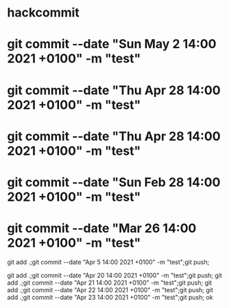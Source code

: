 # hackcommit

# git commit --date "Sun May 2 14:00 2021 +0100" -m "test"

# git commit --date "Thu Apr 28 14:00 2021 +0100" -m "test"

# git commit --date "Thu Apr 28 14:00 2021 +0100" -m "test"

# git commit --date "Sun Feb 28 14:00 2021 +0100" -m "test"

# git commit --date "Mar 26 14:00 2021 +0100" -m "test"

git add .;git commit --date "Apr 5 14:00 2021 +0100" -m "test";git push;














git add .;git commit --date "Apr 20 14:00 2021 +0100" -m "test";git push;
git add .;git commit --date "Apr 21 14:00 2021 +0100" -m "test";git push;
git add .;git commit --date "Apr 22 14:00 2021 +0100" -m "test";git push;
git add .;git commit --date "Apr 23 14:00 2021 +0100" -m "test";git push;
ok


